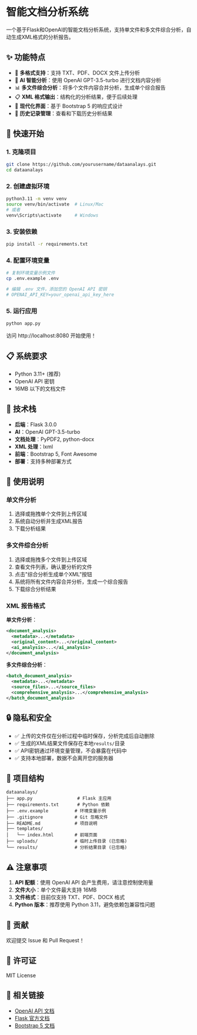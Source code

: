 # 智能文档分析系统

一个基于Flask和OpenAI的智能文档分析系统，支持单文件和多文件综合分析，自动生成XML格式的分析报告。

## ✨ 功能特点

- 📄 **多格式支持**：支持 TXT、PDF、DOCX 文件上传分析
- 🤖 **AI 智能分析**：使用 OpenAI GPT-3.5-turbo 进行文档内容分析
- 📊 **多文件综合分析**：将多个文件内容合并分析，生成单个综合报告
- 📋 **XML 格式输出**：结构化的分析结果，便于后续处理
- 🎨 **现代化界面**：基于 Bootstrap 5 的响应式设计
- 📁 **历史记录管理**：查看和下载历史分析结果

## 🚀 快速开始

### 1. 克隆项目

```bash
git clone https://github.com/yourusername/dataanalays.git
cd dataanalays
```

### 2. 创建虚拟环境

```bash
python3.11 -m venv venv
source venv/bin/activate  # Linux/Mac
# 或者
venv\Scripts\activate     # Windows
```

### 3. 安装依赖

```bash
pip install -r requirements.txt
```

### 4. 配置环境变量

```bash
# 复制环境变量示例文件
cp .env.example .env

# 编辑 .env 文件，添加您的 OpenAI API 密钥
# OPENAI_API_KEY=your_openai_api_key_here
```

### 5. 运行应用

```bash
python app.py
```

访问 http://localhost:8080 开始使用！

## 📋 系统要求

- Python 3.11+ (推荐)
- OpenAI API 密钥
- 16MB 以下的文档文件

## 🔧 技术栈

- **后端**：Flask 3.0.0
- **AI**：OpenAI GPT-3.5-turbo
- **文档处理**：PyPDF2, python-docx
- **XML 处理**：lxml
- **前端**：Bootstrap 5, Font Awesome
- **部署**：支持多种部署方式

## 📖 使用说明

### 单文件分析
1. 选择或拖拽单个文件到上传区域
2. 系统自动分析并生成XML报告
3. 下载分析结果

### 多文件综合分析
1. 选择或拖拽多个文件到上传区域
2. 查看文件列表，确认要分析的文件
3. 点击"综合分析生成单个XML"按钮
4. 系统将所有文件内容合并分析，生成一个综合报告
5. 下载综合分析结果

### XML 报告格式

**单文件分析**：
```xml
<document_analysis>
  <metadata>...</metadata>
  <original_content>...</original_content>
  <ai_analysis>...</ai_analysis>
</document_analysis>
```

**多文件综合分析**：
```xml
<batch_document_analysis>
  <metadata>...</metadata>
  <source_files>...</source_files>
  <comprehensive_analysis>...</comprehensive_analysis>
</batch_document_analysis>
```

## 🔒 隐私和安全

- ✅ 上传的文件仅在分析过程中临时保存，分析完成后自动删除
- ✅ 生成的XML结果文件保存在本地`results/`目录
- ✅ API密钥通过环境变量管理，不会暴露在代码中
- ✅ 支持本地部署，数据不会离开您的服务器

## 📁 项目结构

```
dataanalays/
├── app.py                 # Flask 主应用
├── requirements.txt       # Python 依赖
├── .env.example          # 环境变量示例
├── .gitignore            # Git 忽略文件
├── README.md             # 项目说明
├── templates/
│   └── index.html        # 前端页面
├── uploads/              # 临时上传目录 (已忽略)
└── results/              # 分析结果目录 (已忽略)
```

## ⚠️ 注意事项

1. **API 配额**：使用 OpenAI API 会产生费用，请注意控制使用量
2. **文件大小**：单个文件最大支持 16MB
3. **文件格式**：目前仅支持 TXT、PDF、DOCX 格式
4. **Python 版本**：推荐使用 Python 3.11，避免依赖包兼容性问题

## 🤝 贡献

欢迎提交 Issue 和 Pull Request！

## 📄 许可证

MIT License

## 🔗 相关链接

- [OpenAI API 文档](https://platform.openai.com/docs)
- [Flask 官方文档](https://flask.palletsprojects.com/)
- [Bootstrap 5 文档](https://getbootstrap.com/) 